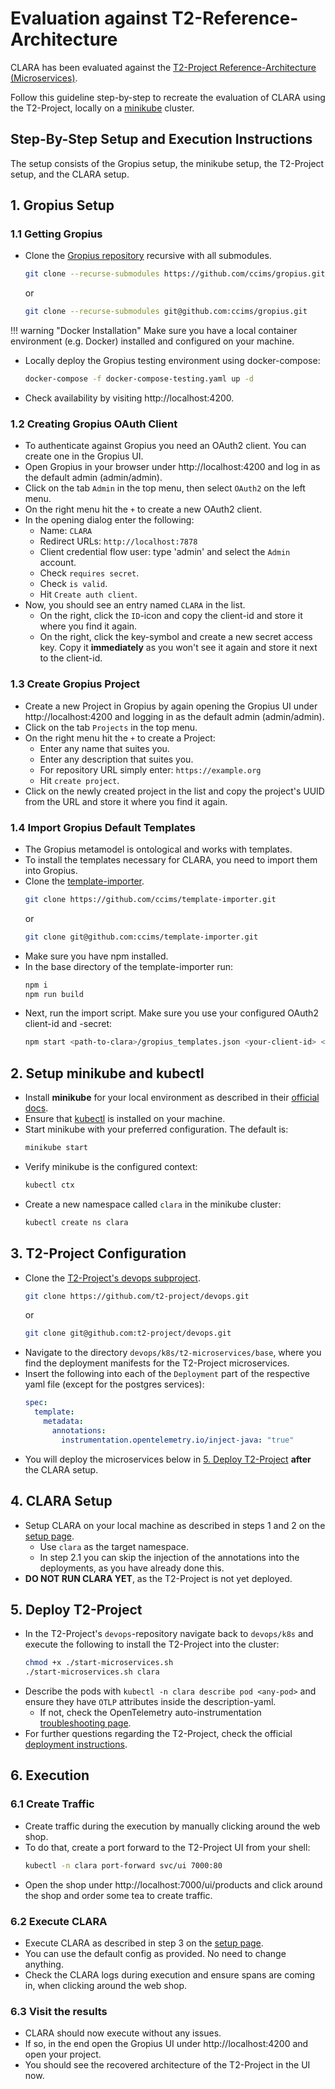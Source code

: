 # Evaluation against T2-Reference-Architecture

CLARA has been evaluated against the [T2-Project Reference-Architecture (Microservices)](https://t2-documentation.readthedocs.io/en/latest/index.html).

Follow this guideline step-by-step to recreate the evaluation of CLARA using the T2-Project, locally on a [minikube](https://minikube.sigs.k8s.io/docs/) cluster.


## Step-By-Step Setup and Execution Instructions
The setup consists of the Gropius setup, the minikube setup, the T2-Project setup, and the CLARA setup.

## 1. Gropius Setup
### 1.1 Getting Gropius

- Clone the [Gropius repository](https://github.com/ccims/gropius) recursive with all submodules.

    ```sh
    git clone --recurse-submodules https://github.com/ccims/gropius.git
    ```
  or
    ```sh
    git clone --recurse-submodules git@github.com:ccims/gropius.git
    ```
!!! warning "Docker Installation"
    Make sure you have a local container environment (e.g. Docker) installed and configured on your machine.

- Locally deploy the Gropius testing environment using docker-compose:
    ```sh
    docker-compose -f docker-compose-testing.yaml up -d
    ```
- Check availability by visiting http://localhost:4200.

### 1.2 Creating Gropius OAuth Client
- To authenticate against Gropius you need an OAuth2 client. You can create one in the Gropius UI.
- Open Gropius in your browser under http://localhost:4200 and log in as the default admin (admin/admin).
- Click on the tab `Admin` in the top menu, then select `OAuth2` on the left menu.
- On the right menu hit the `+` to create a new OAuth2 client.
- In the opening dialog enter the following:
    * Name: `CLARA`
    * Redirect URLs: `http://localhost:7878`
    * Client credential flow user: type 'admin' and select the `Admin` account.
    * Check `requires secret`.
    * Check `is valid`.
    * Hit `Create auth client`.
- Now, you should see an entry named `CLARA` in the list.
  - On the right, click the `ID`-icon and copy the client-id and store it where you find it again.
  - On the right, click the key-symbol and create a new secret access key. Copy it **immediately** as you won't see it again and store it next to the client-id. 

### 1.3 Create Gropius Project
- Create a new Project in Gropius by again opening the Gropius UI under http://localhost:4200 and logging in as the default admin (admin/admin). 
- Click on the tab `Projects` in the top menu.
- On the right menu hit the `+` to create a Project:
    * Enter any name that suites you.
    * Enter any description that suites you. 
    * For repository URL simply enter: `https://example.org`
    * Hit `create project`.
- Click on the newly created project in the list and copy the project's UUID from the URL and store it where you find it again.

### 1.4 Import Gropius Default Templates
- The Gropius metamodel is ontological and works with templates.
- To install the templates necessary for CLARA, you need to import them into Gropius.
- Clone the [template-importer](https://github.com/ccims/template-importer).
    ```sh
    git clone https://github.com/ccims/template-importer.git
    ```
  or
    ```sh
    git clone git@github.com:ccims/template-importer.git
    ```
- Make sure you have npm installed.
- In the base directory of the template-importer run:
    ```sh
    npm i
    npm run build
    ```
- Next, run the import script. Make sure you use your configured OAuth2 client-id and -secret:
    ```sh
    npm start <path-to-clara>/gropius_templates.json <your-client-id> <your-client-secret> http://localhost:4200
    ```
  
## 2. Setup minikube and kubectl
- Install **minikube** for your local environment as described in their [official docs](https://minikube.sigs.k8s.io/docs/start).
- Ensure that [kubectl](https://kubernetes.io/docs/reference/kubectl/) is installed on your machine.
- Start minikube with your preferred configuration. The default is:
    ```sh
    minikube start
    ```
- Verify minikube is the configured context:
    ```sh
    kubectl ctx
    ```
- Create a new namespace called `clara` in the minikube cluster:
    ```sh
    kubectl create ns clara
    ```

## 3. T2-Project Configuration
- Clone the [T2-Project's devops subproject](https://github.com/t2-project/devops).
    ```sh
  git clone https://github.com/t2-project/devops.git
    ```
  or
    ```sh
    git clone git@github.com:t2-project/devops.git
    ```
- Navigate to the directory `devops/k8s/t2-microservices/base`, where you find the deployment manifests for the T2-Project microservices.
- Insert the following into each of the `Deployment` part of the respective yaml file (except for the postgres services):
    ```yaml
    spec:
      template:
        metadata:
          annotations: 
            instrumentation.opentelemetry.io/inject-java: "true"
    ```
- You will deploy the microservices below in [5. Deploy T2-Project](#5-deploy-t2-project) **after** the CLARA setup.
## 4. CLARA Setup
- Setup CLARA on your local machine as described in steps 1 and 2 on the [setup page](../../setup/index.md#1-prerequisites).
    * Use `clara` as the target namespace.
    * In step 2.1 you can skip the injection of the annotations into the deployments, as you have already done this.
- **DO NOT RUN CLARA YET**, as the T2-Project is not yet deployed.

## 5. Deploy T2-Project
- In the T2-Project's `devops`-repository navigate back to `devops/k8s` and execute the following to install the T2-Project into the cluster:
    ```sh
    chmod +x ./start-microservices.sh
    ./start-microservices.sh clara
    ```
- Describe the pods with `kubectl -n clara describe pod <any-pod>` and ensure they have `OTLP` attributes inside the description-yaml.
    * If not, check the OpenTelemetry auto-instrumentation [troubleshooting page](https://opentelemetry.io/docs/kubernetes/operator/troubleshooting/automatic/).
- For further questions regarding the T2-Project, check the official [deployment instructions](https://t2-documentation.readthedocs.io/en/latest/microservices/deploy.html).


## 6. Execution
### 6.1 Create Traffic
- Create traffic during the execution by manually clicking around the web shop.
- To do that, create a port forward to the T2-Project UI from your shell:
    ```sh
    kubectl -n clara port-forward svc/ui 7000:80
    ```
- Open the shop under http://localhost:7000/ui/products and click around the shop and order some tea to create traffic.

### 6.2 Execute CLARA
- Execute CLARA as described in step 3 on the [setup page](../../setup/index.md#3-run-clara). 
- You can use the default config as provided. No need to change anything.
- Check the CLARA logs during execution and ensure spans are coming in, when clicking around the web shop. 

### 6.3 Visit the results
- CLARA should now execute without any issues.
- If so, in the end open the Gropius UI under http://localhost:4200 and open your project.
- You should see the recovered architecture of the T2-Project in the UI now.